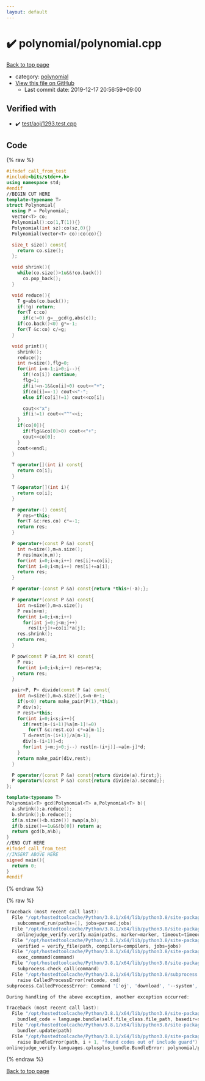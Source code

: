 ```yaml
---
layout: default
---
```


<!-- mathjax config similar to math.stackexchange -->
<script type="text/javascript" async
  src="https://cdnjs.cloudflare.com/ajax/libs/mathjax/2.7.5/MathJax.js?config=TeX-MML-AM_CHTML">
</script>
<script type="text/x-mathjax-config">
  MathJax.Hub.Config({
    TeX: { equationNumbers: { autoNumber: "AMS" }},
    tex2jax: {
      inlineMath: [ ['$','$'] ],
      processEscapes: true
    },
    "HTML-CSS": { matchFontHeight: false },
    displayAlign: "left",
    displayIndent: "2em"
  });
</script>

<script type="text/javascript" src="https://cdnjs.cloudflare.com/ajax/libs/jquery/3.4.1/jquery.min.js"></script>
<script src="https://cdn.jsdelivr.net/npm/jquery-balloon-js@1.1.2/jquery.balloon.min.js" integrity="sha256-ZEYs9VrgAeNuPvs15E39OsyOJaIkXEEt10fzxJ20+2I=" crossorigin="anonymous"></script>
<script type="text/javascript" src="../../assets/js/copy-button.js"></script>
<link rel="stylesheet" href="../../assets/css/copy-button.css" />


# :heavy_check_mark: polynomial/polynomial.cpp

<a href="../../index.html">Back to top page</a>

* category: <a href="../../index.html#89693d3333328e76f4fdeed379e8f9ea">polynomial</a>
* <a href="{{ site.github.repository_url }}/blob/master/polynomial/polynomial.cpp">View this file on GitHub</a>
    - Last commit date: 2019-12-17 20:56:59+09:00




## Verified with

* :heavy_check_mark: <a href="../../verify/test/aoj/1293.test.cpp.html">test/aoj/1293.test.cpp</a>


## Code

<a id="unbundled"></a>
{% raw %}
```cpp
#ifndef call_from_test
#include<bits/stdc++.h>
using namespace std;
#endif
//BEGIN CUT HERE
template<typename T>
struct Polynomial{
  using P = Polynomial;
  vector<T> co;
  Polynomial():co(1,T(1)){}
  Polynomial(int sz):co(sz,0){}
  Polynomial(vector<T> co):co(co){}

  size_t size() const{
    return co.size();
  };

  void shrink(){
    while(co.size()>1u&&!co.back())
      co.pop_back();
  }

  void reduce(){
    T g=abs(co.back());
    if(!g) return;
    for(T c:co)
      if(c!=0) g=__gcd(g,abs(c));
    if(co.back()<0) g*=-1;
    for(T &c:co) c/=g;
  }

  void print(){
    shrink();
    reduce();
    int n=size(),flg=0;
    for(int i=n-1;i>0;i--){
      if(!co[i]) continue;
      flg=1;
      if(i!=n-1&&co[i]>0) cout<<"+";
      if(co[i]==-1) cout<<"-";
      else if(co[i]!=1) cout<<co[i];

      cout<<"x";
      if(i!=1) cout<<"^"<<i;
    }
    if(co[0]){
      if(flg&&co[0]>0) cout<<"+";
      cout<<co[0];
    }
    cout<<endl;
  }

  T operator[](int i) const{
    return co[i];
  }

  T &operator[](int i){
    return co[i];
  }

  P operator-() const{
    P res=*this;
    for(T &c:res.co) c*=-1;
    return res;
  }

  P operator+(const P &a) const{
    int n=size(),m=a.size();
    P res(max(n,m));
    for(int i=0;i<n;i++) res[i]+=co[i];
    for(int i=0;i<m;i++) res[i]+=a[i];
    return res;
  }

  P operator-(const P &a) const{return *this+(-a);};

  P operator*(const P &a) const{
    int n=size(),m=a.size();
    P res(n+m);
    for(int i=0;i<n;i++)
      for(int j=0;j<m;j++)
        res[i+j]+=co[i]*a[j];
    res.shrink();
    return res;
  }

  P pow(const P &a,int k) const{
    P res;
    for(int i=0;i<k;i++) res=res*a;
    return res;
  }

  pair<P, P> divide(const P &a) const{
    int n=size(),m=a.size(),s=n-m+1;
    if(s<0) return make_pair(P(1),*this);
    P div(s);
    P rest=*this;
    for(int i=0;i<s;i++){
      if(rest[n-(i+1)]%a[m-1]!=0)
        for(T &c:rest.co) c*=a[m-1];
      T d=rest[n-(i+1)]/a[m-1];
      div[s-(i+1)]=d;
      for(int j=m;j>0;j--) rest[n-(i+j)]-=a[m-j]*d;
    }
    return make_pair(div,rest);
  }

  P operator/(const P &a) const{return divide(a).first;};
  P operator%(const P &a) const{return divide(a).second;};
};

template<typename T>
Polynomial<T> gcd(Polynomial<T> a,Polynomial<T> b){
  a.shrink();a.reduce();
  b.shrink();b.reduce();
  if(a.size()<b.size()) swap(a,b);
  if(b.size()==1u&&!b[0]) return a;
  return gcd(b,a%b);
}
//END CUT HERE
#ifndef call_from_test
//INSERT ABOVE HERE
signed main(){
  return 0;
}
#endif

```
{% endraw %}

<a id="bundled"></a>
{% raw %}
```cpp
Traceback (most recent call last):
  File "/opt/hostedtoolcache/Python/3.8.1/x64/lib/python3.8/site-packages/onlinejudge_verify/main.py", line 181, in main
    subcommand_run(paths=[], jobs=parsed.jobs)
  File "/opt/hostedtoolcache/Python/3.8.1/x64/lib/python3.8/site-packages/onlinejudge_verify/main.py", line 59, in subcommand_run
    onlinejudge_verify.verify.main(paths, marker=marker, timeout=timeout, jobs=jobs)
  File "/opt/hostedtoolcache/Python/3.8.1/x64/lib/python3.8/site-packages/onlinejudge_verify/verify.py", line 116, in main
    verified = verify_file(path, compilers=compilers, jobs=jobs)
  File "/opt/hostedtoolcache/Python/3.8.1/x64/lib/python3.8/site-packages/onlinejudge_verify/verify.py", line 70, in verify_file
    exec_command(command)
  File "/opt/hostedtoolcache/Python/3.8.1/x64/lib/python3.8/site-packages/onlinejudge_verify/verify.py", line 28, in exec_command
    subprocess.check_call(command)
  File "/opt/hostedtoolcache/Python/3.8.1/x64/lib/python3.8/subprocess.py", line 364, in check_call
    raise CalledProcessError(retcode, cmd)
subprocess.CalledProcessError: Command '['oj', 'download', '--system', '-d', '.verify-helper/cache/ad454c14bfdd77526dd7c6bc932b431e/test', 'https://yukicoder.me/problems/1948']' returned non-zero exit status 1.

During handling of the above exception, another exception occurred:

Traceback (most recent call last):
  File "/opt/hostedtoolcache/Python/3.8.1/x64/lib/python3.8/site-packages/onlinejudge_verify/docs.py", line 343, in write_contents
    bundled_code = language.bundle(self.file_class.file_path, basedir=self.cpp_source_path)
  File "/opt/hostedtoolcache/Python/3.8.1/x64/lib/python3.8/site-packages/onlinejudge_verify/languages/cplusplus.py", line 63, in bundle
    bundler.update(path)
  File "/opt/hostedtoolcache/Python/3.8.1/x64/lib/python3.8/site-packages/onlinejudge_verify/languages/cplusplus_bundle.py", line 151, in update
    raise BundleError(path, i + 1, "found codes out of include guard")
onlinejudge_verify.languages.cplusplus_bundle.BundleError: polynomial/polynomial.cpp: line 5: found codes out of include guard

```
{% endraw %}

<a href="../../index.html">Back to top page</a>

